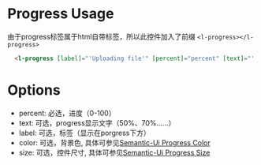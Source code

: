 # Progress Usage
由于progress标签属于html自带标签，所以此控件加入了前缀 `<l-progress></l-progress>`
```html
  <l-progress [label]="'Uploading file'" [percent]="percent" [text]="''" [color]="'teal'" [size]="'standard'"></l-progress>
```

# Options
- percent: 必选，进度（0-100）
- text: 可选，progress显示文字（50%、70%......）
- label: 可选，标签（显示在porgress下方）
- color: 可选，背景色, 具体可参见<a href="http://semantic-ui.com/modules/progress.html#color">Semantic-Ui Progress Color</a>
- size: 可选，控件尺寸, 具体可参见<a href="http://semantic-ui.com/modules/progress.html#size">Semantic-Ui Progress Size</a>